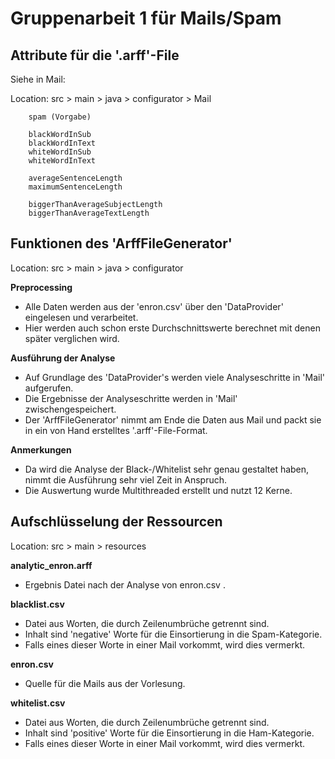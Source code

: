 # Gruppenarbeit 1 für Mails/Spam

## Attribute für die '.arff'-File

Siehe in Mail:

Location: src > main > java > configurator > Mail

        spam (Vorgabe)
    
        blackWordInSub
        blackWordInText
        whiteWordInSub
        whiteWordInText
    
        averageSentenceLength
        maximumSentenceLength
    
        biggerThanAverageSubjectLength
        biggerThanAverageTextLength

## Funktionen des 'ArffFileGenerator'

Location: src > main > java > configurator

__Preprocessing__

* Alle Daten werden aus der 'enron.csv' über den 'DataProvider' eingelesen und verarbeitet.
* Hier werden auch schon erste Durchschnittswerte berechnet mit denen später verglichen wird.

__Ausführung der Analyse__

* Auf Grundlage des 'DataProvider's werden viele Analyseschritte in 'Mail' aufgerufen.
* Die Ergebnisse der Analyseschritte werden in 'Mail' zwischengespeichert.
* Der 'ArffFileGenerator' nimmt am Ende die Daten aus Mail und packt sie in ein von Hand erstelltes '.arff'-File-Format.

__Anmerkungen__

* Da wird die Analyse der Black-/Whitelist sehr genau gestaltet haben, nimmt die Ausführung sehr viel Zeit in Anspruch.
* Die Auswertung wurde Multithreaded erstellt und nutzt 12 Kerne.

## Aufschlüsselung der Ressourcen

Location: src > main > resources

__analytic_enron.arff__

* Ergebnis Datei nach der Analyse von enron.csv .

__blacklist.csv__

* Datei aus Worten, die durch Zeilenumbrüche getrennt sind.
* Inhalt sind 'negative' Worte für die Einsortierung in die Spam-Kategorie.
* Falls eines dieser Worte in einer Mail vorkommt, wird dies vermerkt.

__enron.csv__

* Quelle für die Mails aus der Vorlesung.

__whitelist.csv__

* Datei aus Worten, die durch Zeilenumbrüche getrennt sind.
* Inhalt sind 'positive' Worte für die Einsortierung in die Ham-Kategorie.
* Falls eines dieser Worte in einer Mail vorkommt, wird dies vermerkt.
